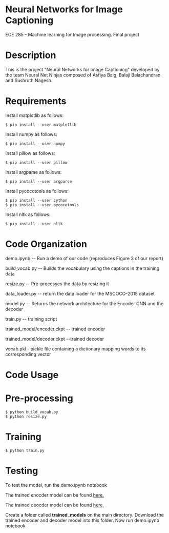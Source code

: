 # Neural Networks for Image Captioning

ECE 285 - Machine learning for Image processing. Final project

Description
===========
This is the project "Neural Networks for Image Captioning" developed by the team Neural Net Ninjas composed of Asfiya Baig, Balaji Balachandran and Sushruth Nagesh. 

Requirements
============

Install matplotlib as follows: 

    $ pip install --user matplotlib
    
Install numpy as follows: 

    $ pip install --user numpy
    
Install pillow as follows: 

    $ pip install --user pillow
    
Install argparse as follows: 

    $ pip install --user argparse

Install pycocotools as follows:

    $ pip install --user cython 
    $ pip install --user pycocotools
    
Install nltk as follows:

    $ pip install --user nltk
    
    
Code Organization
=================
demo.ipynb -- Run a demo of our code (reproduces Figure 3 of our report)

build_vocab.py -- Builds the vocabulary using the captions in the training data

resize.py -- Pre-processes the data by resizing it

data_loader.py -- return the data loader for the MSCOCO-2015 dataset

model.py -- Returns the network architecture for the Encoder CNN and the decoder

train.py -- training script

trained_model/encoder.ckpt -- trained encoder 

trained_model/decoder.ckpt --trained decoder

vocab.pkl - pickle file containing a dictionary mapping words to its corresponding vector


Code Usage
===========

Pre-processing
===============

    $ python build_vocab.py
    $ python resize.py

Training
========

    $ python train.py
    
Testing
========

To test the model, run the demo.ipynb notebook

The trained enocder model can be found [here.](https://drive.google.com/open?id=1fKe_CT5P-nJbyuOeD4Cl22YzJV2tK2et)

The trained deocder model can be found [here.](https://drive.google.com/open?id=1yM34FfMRhF8RXHXqIUUqYMCrtsfKMLv1)

Create a folder called **trained_models** on the main directory. Download the trained encoder and decoder model into this folder. Now run demo.ipynb notebook 
